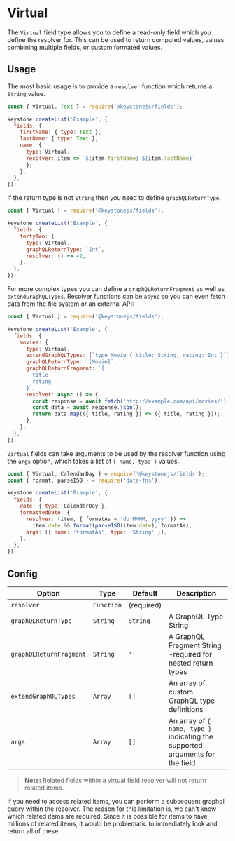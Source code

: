 <!--[meta]
section: api
subSection: field-types
title: Virtual
[meta]-->

# Virtual

The `Virtual` field type allows you to define a read-only field which you define the resolver for.
This can be used to return computed values, values combining multiple fields, or custom formated values.

## Usage

The most basic usage is to provide a `resolver` function which returns a `String` value.

```js
const { Virtual, Text } = require('@keystonejs/fields');

keystone.createList('Example', {
  fields: {
    firstName: { type: Text },
    lastName: { type: Text },
    name: {
      type: Virtual,
      resolver: item => `${item.firstName} ${item.lastName}`
      };
    },
  },
});
```

If the return type is not `String` then you need to define `graphQLReturnType`.

```js
const { Virtual } = require('@keystonejs/fields');

keystone.createList('Example', {
  fields: {
    fortyTwo: {
      type: Virtual,
      graphQLReturnType: `Int`,
      resolver: () => 42,
    },
  },
});
```

For more complex types you can define a `graphQLReturnFragment` as well as `extendGraphQLTypes`. Resolver functions can be `async` so you can even fetch data from the file system or an external API:

```js
const { Virtual } = require('@keystonejs/fields');

keystone.createList('Example', {
  fields: {
    movies: {
      type: Virtual,
      extendGraphQLTypes: [`type Movie { title: String, rating: Int }`],
      graphQLReturnType: `[Movie]`,
      graphQLReturnFragment: `{
        title
        rating
      }`,
      resolver: async () => {
        const response = await fetch('http://example.com/api/movies/');
        const data = await response.json();
        return data.map(({ title, rating }) => ({ title, rating }));
      },
    },
  },
});
```

`Virtual` fields can take arguments to be used by the resolver function using the `args` option, which takes a list of `{ name, type }` values.

```js
const { Virtual, CalendarDay } = require('@keystonejs/fields');
const { format, parseISO } = require('date-fns');

keystone.createList('Example', {
  fields: {
    date: { type: CalendarDay },
    formattedDate: {
      resolver: (item, { formatAs = 'do MMMM, yyyy' }) =>
        item.date && format(parseISO(item.date), formatAs),
      args: [{ name: 'formatAs', type: 'String' }],
    },
  },
});
```

## Config

| Option                  | Type       | Default    | Description                                                                   |
| ----------------------- | ---------- | ---------- | ----------------------------------------------------------------------------- |
| `resolver`              | `Function` | (required) |                                                                               |
| `graphQLReturnType`     | `String`   | `String`   | A GraphQL Type String                                                         |
| `graphQLReturnFragment` | `String`   | `''`       | A GraphQL Fragment String -required for nested return types                   |
| `extendGraphQLTypes`    | `Array`    | `[]`       | An array of custom GraphQL type definitions                                   |
| `args`                  | `Array`    | `[]`       | An array of `{ name, type }` indicating the supported arguments for the field |

> **Note:** Related fields within a virtual field resolver will not return related items.

If you need to access related items, you can perform a subsequent graphql query within the resolver. The reason for this limitation is, we can't know which related items are required. Since it is possible for items to have millions of related items, it would be problematic to immediately look and return all of these.
